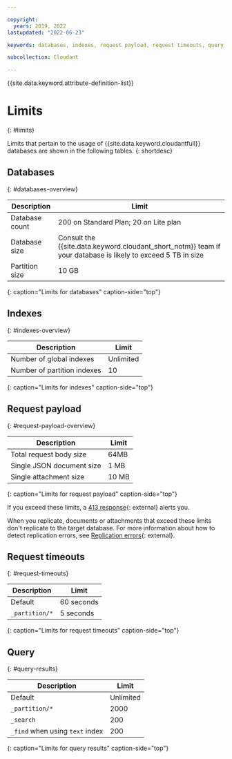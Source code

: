 ```yaml
---

copyright:
  years: 2019, 2022
lastupdated: "2022-06-23"

keywords: databases, indexes, request payload, request timeouts, query, query results

subcollection: Cloudant

---
```


{{site.data.keyword.attribute-definition-list}}

# Limits
{: #limits}

Limits that pertain to the usage of {{site.data.keyword.cloudantfull}} databases are shown in the following tables.
{: shortdesc}

## Databases
{: #databases-overview}

|Description|Limit|
|--|--|
|Database count|200 on Standard Plan; 20 on Lite plan|
|Database size|Consult the {{site.data.keyword.cloudant_short_notm}} team if your database is likely to exceed 5 TB in size|
|Partition size|10 GB|
{: caption="Limits for databases" caption-side="top"}

## Indexes
{: #indexes-overview}

|Description|Limit|
|--|--|
|Number of global indexes|Unlimited|
|Number of partition indexes|10|
{: caption="Limits for indexes" caption-side="top"}

## Request payload
{: #request-payload-overview}

|Description|Limit|
|--|--|
|Total request body size|64MB|
|Single JSON document size|1 MB|
|Single attachment size|10 MB|
{: caption="Limits for request payload" caption-side="top"}

If you exceed these limits, a [413 response](/apidocs/cloudant#list-of-http-codes){: external} alerts you.

When you replicate, documents or attachments that exceed these
limits don't replicate to the target database. For more information
about how to detect replication errors, see [Replication
errors](/apidocs/cloudant#getreplicationdocument){: external}.

## Request timeouts
{: #request-timeouts}

|Description|Limit|
|--|--|
|Default|60 seconds|
|`_partition/*` |5 seconds|
{: caption="Limits for request timeouts" caption-side="top"}

## Query
{: #query-results}

|Description|Limit|
|--|--|
|Default|Unlimited|
|`_partition/*`|2000|
|`_search`|200|
|`_find` when using `text` index|200|
{: caption="Limits for query results" caption-side="top"}
